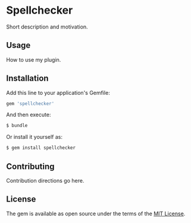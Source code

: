 # Spellchecker
Short description and motivation.

## Usage
How to use my plugin.

## Installation
Add this line to your application's Gemfile:

```ruby
gem 'spellchecker'
```

And then execute:
```bash
$ bundle
```

Or install it yourself as:
```bash
$ gem install spellchecker
```

## Contributing
Contribution directions go here.

## License
The gem is available as open source under the terms of the [MIT License](http://opensource.org/licenses/MIT).
